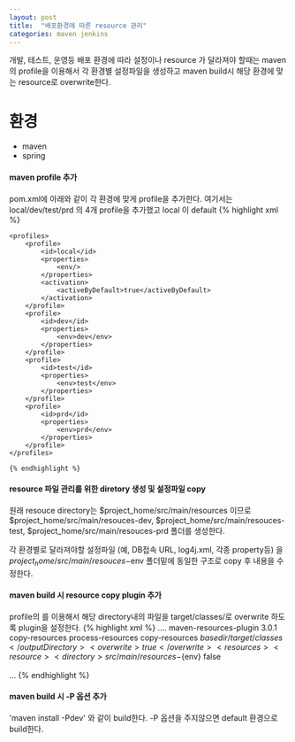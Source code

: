 ```yaml
---
layout: post
title:  "배포환경에 따른 resource 관리"
categories: maven jenkins
---
```

개발, 테스트, 운영등 배포 환경에 따라 설정이나 resource 가 달라져야 할때는 maven의 profile을 이용해서 
각 환경별 설정파일을 생성하고 maven build시 해당 환경에 맞는 resource로 overwrite한다.

# 환경
* maven
* spring

#### maven profile 추가
pom.xml에 아래와 같이  각 환경에 맞게 profile을 추가한다. 
여기서는 local/dev/test/prd 의 4개 profile을 추가했고 local 이 default
    {% highlight xml %}
        	
	<profiles>
        <profile>
            <id>local</id>
            <properties>
                <env/>
            </properties>
            <activation>
            	<activeByDefault>true</activeByDefault>
            </activation>
        </profile>
        <profile>
            <id>dev</id>
            <properties>
                <env>dev</env>
            </properties>
        </profile>
        <profile>
            <id>test</id>
            <properties>
                <env>test</env>
            </properties>
        </profile>
        <profile>
            <id>prd</id>
            <properties>
                <env>prd</env>
            </properties>
        </profile>
	</profiles>
	
    {% endhighlight %}

	
#### resource 파일 관리를 위한 diretory 생성 및 설정파일 copy
 원래 resouce directory는 $project_home/src/main/resources 이므로 $project_home/src/main/resouces-dev, $project_home/src/main/resouces-test, $project_home/src/main/resouces-prd 폴더를 생성한다.
 
 각 환경별로 달라져야할 설정파일 (예, DB접속 URL,  log4j.xml, 각종 property등) 을 $project_home/src/main/resouces-$env 폴더밑에 동일한 구조로 copy 후 내용을 수정한다.
 
 
 #### maven build 시 resource copy plugin 추가
 profile의 <env> 를 이용해서 해당 directory내의 파일을 target/classes/로 overwrite 하도록 plugin을 설정한다.
     {% highlight xml %}
        	<build>
			....
 		<plugins>
			 <plugin>
		        <artifactId>maven-resources-plugin</artifactId>
		        <version>3.0.1</version>
		        <executions>
		          <execution>
		            <id>copy-resources</id>
		            <phase>process-resources</phase>
		            <goals>
		              <goal>copy-resources</goal>
		            </goals>
		            <configuration>
		              <outputDirectory>${basedir}/target/classes</outputDirectory>
		              <overwrite>true</overwrite>
		              <resources>          
		                  <resource>
			                <directory>src/main/resources-${env}</directory>
			                <filtering>false</filtering>
		                </resource>
		              </resources>              
		            </configuration>            
		          </execution>
		        </executions>
		      </plugin>
			  ...
     {% endhighlight %}
 
 
 #### maven build 시 -P 옵션 추가
'maven install -Pdev'  와 같이 build한다. -P 옵션을 주지않으면 default 환경으로 build한다.
 

	 